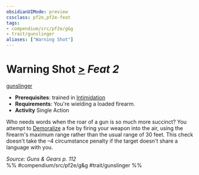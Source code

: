 ```yaml
---
obsidianUIMode: preview
cssclass: pf2e,pf2e-feat
tags:
- compendium/src/pf2e/g&g
- trait/gunslinger
aliases: ["Warning Shot"]
---
```

# Warning Shot  [>](chapter-9-playing-the-game.md#Actions "Single Action") *Feat 2*  
[gunslinger](Reference/Rules/Traits/gunslinger-g-g.md "Gunslinger Class Trait")  

- **Prerequisites**: trained in [Intimidation](skills.md#Intimidation)
- **Requirements**: You're wielding a loaded firearm.
- **Activity** Single Action

Who needs words when the roar of a gun is so much more succinct? You attempt to [Demoralize](demoralize.md) a foe by firing your weapon into the air, using the firearm's maximum range rather than the usual range of 30 feet. This check doesn't take the –4 circumstance penalty if the target doesn't share a language with you.

*Source: Guns & Gears p. 112*  
%% #compendium/src/pf2e/g&g #trait/gunslinger %%